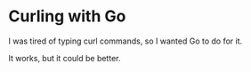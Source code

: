 # Curling with Go
I was tired of typing curl commands, so I wanted Go to do for it.

It works, but it could be better. 
